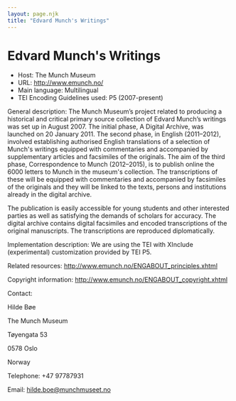 ```yaml
---
layout: page.njk
title: "Edvard Munch's Writings"
---
```

# Edvard Munch's Writings




* Host: The Munch Museum
* URL: <http://www.emunch.no/>
* Main language: Multilingual
* TEI Encoding Guidelines used: P5 (2007-present)



General description: The Munch Museum’s project related to producing a historical and critical primary
 source collection of Edvard Munch’s writings was set up in August 2007. The initial
 phase, A Digital Archive, was launched on 20 January 2011. The second phase, in English
 (2011–2012), involved establishing authorised English translations of a selection
 of Munch's writings equipped with commentaries and accompanied by supplementary articles
 and facsimiles of the originals. The aim of the third phase, Correspondence to Munch
 (2012–2015), is to publish online the 6000 letters to Munch in the museum's collection.
 The transcriptions of these will be equipped with commentaries and accompanied by
 facsimiles of the originals and they will be linked to the texts, persons and institutions
 already in the digital archive.
 
The publication is easily accessible for young students and other interested parties
 as well as satisfying the demands of scholars for accuracy. The digital archive contains
 digital facsimiles and encoded transcriptions of the original manuscripts. The transcriptions
 are reproduced diplomatically.
 





Implementation description:
 We are using the TEI with XInclude (experimental) customization provided by TEI P5.



Related resources: <http://www.emunch.no/ENGABOUT_principles.xhtml>



Copyright information: <http://www.emunch.no/ENGABOUT_copyright.xhtml>



Contact:
 



Hilde Bøe


The Munch Museum
 
 Tøyengata 53
 
 0578 Oslo
 
 Norway
 
 



Telephone: +47 97787931



Email: [hilde.boe@munchmuseet.no](mailto:hilde.boe@munchmuseet.no)





